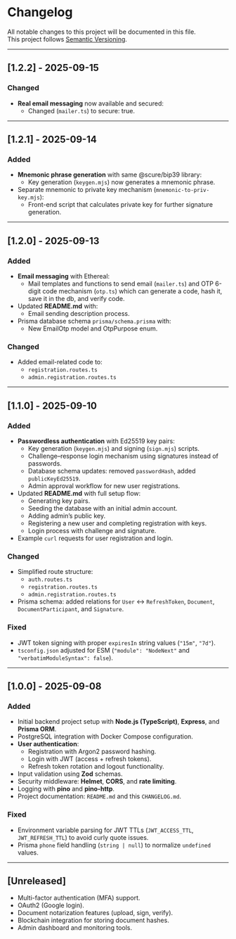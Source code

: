 # Changelog

All notable changes to this project will be documented in this file.  
This project follows [Semantic Versioning](https://semver.org/).

---
## [1.2.2] - 2025-09-15
### Changed
- **Real email messaging** now available and secured:
  -  Changed (`mailer.ts`) to secure: true.

---
## [1.2.1] - 2025-09-14
### Added
- **Mnemonic phrase generation** with same @scure/bip39 library:
  - Key generation (`keygen.mjs`) now generates a mnemonic phrase.
- Separate mnemonic to private key mechanism (`mnemonic-to-priv-key.mjs`):
  - Front-end script that calculates private key for further signature generation.

---

## [1.2.0] - 2025-09-13
### Added
- **Email messaging** with Ethereal:
  - Mail templates and functions to send email (`mailer.ts`) and OTP 6-digit code mechanism (`otp.ts`) which can generate a code, hash it, save it in the db, and verify code.
- Updated **README.md** with:
  - Email sending description process.
- Prisma database schema `prisma/schema.prisma` with:
  - New EmailOtp model and OtpPurpose enum.

### Changed
- Added email-related code to:
  - `registration.routes.ts`  
  - `admin.registration.routes.ts`

---

## [1.1.0] - 2025-09-10
### Added
- **Passwordless authentication** with Ed25519 key pairs:
  - Key generation (`keygen.mjs`) and signing (`sign.mjs`) scripts.
  - Challenge–response login mechanism using signatures instead of passwords.
  - Database schema updates: removed `passwordHash`, added `publicKeyEd25519`.
  - Admin approval workflow for new user registrations.
- Updated **README.md** with full setup flow:
  - Generating key pairs.
  - Seeding the database with an initial admin account.
  - Adding admin’s public key.
  - Registering a new user and completing registration with keys.
  - Login process with challenge and signature.
- Example `curl` requests for user registration and login.

### Changed
- Simplified route structure:
  - `auth.routes.ts`  
  - `registration.routes.ts`  
  - `admin.registration.routes.ts`
- Prisma schema: added relations for `User` ↔ `RefreshToken`, `Document`, `DocumentParticipant`, and `Signature`.

### Fixed
- JWT token signing with proper `expiresIn` string values (`"15m"`, `"7d"`).
- `tsconfig.json` adjusted for ESM (`"module": "NodeNext"` and `"verbatimModuleSyntax": false`).

---

## [1.0.0] - 2025-09-08
### Added
- Initial backend project setup with **Node.js (TypeScript)**, **Express**, and **Prisma ORM**.
- PostgreSQL integration with Docker Compose configuration.
- **User authentication**:
  - Registration with Argon2 password hashing.
  - Login with JWT (access + refresh tokens).
  - Refresh token rotation and logout functionality.
- Input validation using **Zod** schemas.
- Security middleware: **Helmet**, **CORS**, and **rate limiting**.
- Logging with **pino** and **pino-http**.
- Project documentation: `README.md` and this `CHANGELOG.md`.

### Fixed
- Environment variable parsing for JWT TTLs (`JWT_ACCESS_TTL`, `JWT_REFRESH_TTL`) to avoid curly quote issues.
- Prisma `phone` field handling (`string | null`) to normalize `undefined` values.

---

## [Unreleased]
- Multi-factor authentication (MFA) support.
- OAuth2 (Google login).
- Document notarization features (upload, sign, verify).
- Blockchain integration for storing document hashes.
- Admin dashboard and monitoring tools.
